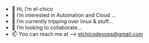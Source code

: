 - 👋 Hi, I’m el-chico
- 👀 I’m interested in Automation and Cloud ...
- 🌱 I’m currently tripping over linux & stuff...
- 💞️ I’m looking to collaborate...
- 📫 You can reach me at --> elchicodevops@gmail.com

<!---
el-chico-devops/el-chico-devops is a ✨ special ✨ repository because its `README.md` (this file) appears on your GitHub profile.
You can click the Preview link to take a look at your changes.
--->
